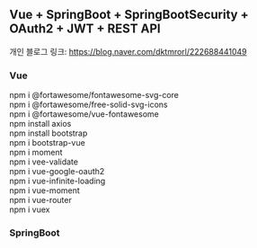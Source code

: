 ## Vue + SpringBoot + SpringBootSecurity + OAuth2 + JWT + REST API

개인 블로그 링크: https://blog.naver.com/dktmrorl/222688441049

### Vue
npm i @fortawesome/fontawesome-svg-core  
npm i @fortawesome/free-solid-svg-icons  
npm i @fortawesome/vue-fontawesome  
npm install axios  
npm install bootstrap  
npm i bootstrap-vue  
npm i moment  
npm i vee-validate  
npm i vue-google-oauth2  
npm i vue-infinite-loading  
npm i vue-moment  
npm i vue-router  
npm i vuex

### SpringBoot
